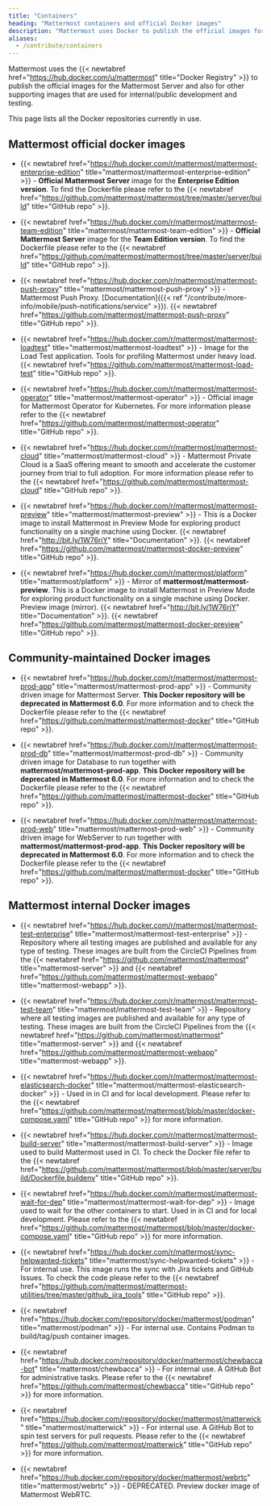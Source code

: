 ```yaml
---
title: "Containers"
heading: "Mattermost containers and official Docker images"
description: "Mattermost uses Docker to publish the official images for the Mattermost Server, and this page lists all Docker repositories in use."
aliases:
  - /contribute/containers
---
```


Mattermost uses the {{< newtabref href="https://hub.docker.com/u/mattermost" title="Docker Registry" >}} to publish the official images for the Mattermost Server and also for other supporting images that are used for internal/public development and testing.

This page lists all the Docker repositories currently in use.

## Mattermost official docker images

- {{< newtabref href="https://hub.docker.com/r/mattermost/mattermost-enterprise-edition" title="mattermost/mattermost-enterprise-edition" >}} - **Official Mattermost Server** image for the **Enterprise Edition version**. To find the Dockerfile please refer to the {{< newtabref href="https://github.com/mattermost/mattermost/tree/master/server/build" title="GitHub repo" >}}.

- {{< newtabref href="https://hub.docker.com/r/mattermost/mattermost-team-edition" title="mattermost/mattermost-team-edition" >}} - **Official Mattermost Server** image for the **Team Edition version**. To find the Dockerfile please refer to the {{< newtabref href="https://github.com/mattermost/mattermost/tree/master/server/build" title="GitHub repo" >}}.

- {{< newtabref href="https://hub.docker.com/r/mattermost/mattermost-push-proxy" title="mattermost/mattermost-push-proxy" >}} - Mattermost Push Proxy. [Documentation]({{< ref "/contribute/more-info/mobile/push-notifications/service" >}}). {{< newtabref href="https://github.com/mattermost/mattermost-push-proxy" title="GitHub repo" >}}.

- {{< newtabref href="https://hub.docker.com/r/mattermost/mattermost-loadtest" title="mattermost/mattermost-loadtest" >}} - Image for the Load Test application. Tools for profiling Mattermost under heavy load. {{< newtabref href="https://github.com/mattermost/mattermost-load-test" title="GitHub repo" >}}.

- {{< newtabref href="https://hub.docker.com/r/mattermost/mattermost-operator" title="mattermost/mattermost-operator" >}} - Official image for Mattermost Operator for Kubernetes. For more information please refer to the {{< newtabref href="https://github.com/mattermost/mattermost-operator" title="GitHub repo" >}}.

- {{< newtabref href="https://hub.docker.com/r/mattermost/mattermost-cloud" title="mattermost/mattermost-cloud" >}} - Mattermost Private Cloud is a SaaS offering meant to smooth and accelerate the customer journey from trial to full adoption. For more information please refer to the {{< newtabref href="https://github.com/mattermost/mattermost-cloud" title="GitHub repo" >}}.

- {{< newtabref href="https://hub.docker.com/r/mattermost/mattermost-preview" title="mattermost/mattermost-preview" >}} - This is a Docker image to install Mattermost in Preview Mode for exploring product functionality on a single machine using Docker. {{< newtabref href="http://bit.ly/1W76riY" title="Documentation" >}}. {{< newtabref href="https://github.com/mattermost/mattermost-docker-preview" title="GitHub repo" >}}.

- {{< newtabref href="https://hub.docker.com/r/mattermost/platform" title="mattermost/platform" >}} - Mirror of **mattermost/mattermost-preview**. This is a Docker image to install Mattermost in Preview Mode for exploring product functionality on a single machine using Docker. Preview image (mirror). {{< newtabref href="http://bit.ly/1W76riY" title="Documentation" >}}. {{< newtabref href="https://github.com/mattermost/mattermost-docker-preview" title="GitHub repo" >}}.

## Community-maintained Docker images

- {{< newtabref href="https://hub.docker.com/r/mattermost/mattermost-prod-app" title="mattermost/mattermost-prod-app" >}} - Community driven image for Mattermost Server. **This Docker repository will be deprecated in Mattermost 6.0**. For more information and to check the Dockerfile please refer to the {{< newtabref href="https://github.com/mattermost/mattermost-docker" title="GitHub repo" >}}.

- {{< newtabref href="https://hub.docker.com/r/mattermost/mattermost-prod-db" title="mattermost/mattermost-prod-db" >}} - Community driven image for Database to run together with **mattermost/mattermost-prod-app**. **This Docker repository will be deprecated in Mattermost 6.0**. For more information and to check the Dockerfile please refer to the {{< newtabref href="https://github.com/mattermost/mattermost-docker" title="GitHub repo" >}}.

- {{< newtabref href="https://hub.docker.com/r/mattermost/mattermost-prod-web" title="mattermost/mattermost-prod-web" >}} - Community driven image for WebServer to run together with **mattermost/mattermost-prod-app**. **This Docker repository will be deprecated in Mattermost 6.0**. For more information and to check the Dockerfile please refer to the {{< newtabref href="https://github.com/mattermost/mattermost-docker" title="GitHub repo" >}}.

## Mattermost internal Docker images

- {{< newtabref href="https://hub.docker.com/r/mattermost/mattermost-test-enterprise" title="mattermost/mattermost-test-enterprise" >}} - Repository where all testing images are published and available for any type of testing. These images are built from the CircleCI Pipelines from the {{< newtabref href="https://github.com/mattermost/mattermost" title="mattermost-server" >}} and {{< newtabref href="https://github.com/mattermost/mattermost-webapp" title="mattermost-webapp" >}}.

- {{< newtabref href="https://hub.docker.com/r/mattermost/mattermost-test-team" title="mattermost/mattermost-test-team" >}} - Repository where all testing images are published and available for any type of testing. These images are built from the CircleCI Pipelines from the {{< newtabref href="https://github.com/mattermost/mattermost" title="mattermost-server" >}} and {{< newtabref href="https://github.com/mattermost/mattermost-webapp" title="mattermost-webapp" >}}.

- {{< newtabref href="https://hub.docker.com/r/mattermost/mattermost-elasticsearch-docker" title="mattermost/mattermost-elasticsearch-docker" >}} - Used in in CI and for local development. Please refer to the {{< newtabref href="https://github.com/mattermost/mattermost/blob/master/docker-compose.yaml" title="GitHub repo" >}} for more information.

- {{< newtabref href="https://hub.docker.com/r/mattermost/mattermost-build-server" title="mattermost/mattermost-build-server" >}} - Image used to build Mattermost used in CI. To check the Docker file refer to the {{< newtabref href="https://github.com/mattermost/mattermost/blob/master/server/build/Dockerfile.buildenv" title="GitHub repo" >}}.

- {{< newtabref href="https://hub.docker.com/r/mattermost/mattermost-wait-for-dep" title="mattermost/mattermost-wait-for-dep" >}} - Image used to wait for the other containers to start. Used in in CI and for local development. Please refer to the {{< newtabref href="https://github.com/mattermost/mattermost/blob/master/docker-compose.yaml" title="GitHub repo" >}} for more information.

- {{< newtabref href="https://hub.docker.com/r/mattermost/sync-helpwanted-tickets" title="mattermost/sync-helpwanted-tickets" >}} - For internal use. This image runs the sync with Jira tickets and GitHub Issues. To check the code please refer to the {{< newtabref href="https://github.com/mattermost/mattermost-utilities/tree/master/github_jira_tools" title="GitHub repo" >}}.

- {{< newtabref href="https://hub.docker.com/repository/docker/mattermost/podman" title="mattermost/podman" >}} - For internal use. Contains Podman to build/tag/push container images.

- {{< newtabref href="https://hub.docker.com/repository/docker/mattermost/chewbacca-bot" title="mattermost/chewbacca" >}} - For internal use. A GitHub Bot for administrative tasks. Please refer to the {{< newtabref href="https://github.com/mattermost/chewbacca" title="GitHub repo" >}} for more information.

- {{< newtabref href="https://hub.docker.com/repository/docker/mattermost/matterwick" title="mattermost/matterwick" >}} - For internal use. A GitHub Bot to spin test servers for pull requests. Please refer to the {{< newtabref href="https://github.com/mattermost/matterwick" title="GitHub repo" >}} for more information.

- {{< newtabref href="https://hub.docker.com/repository/docker/mattermost/webrtc" title="mattermost/webrtc" >}} - DEPRECATED. Preview docker image of Mattermost WebRTC.
